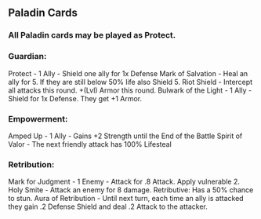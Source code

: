 ## Paladin Cards

### All Paladin cards may be played as Protect.

### Guardian:

Protect - 1 Ally - Shield one ally for 1x Defense
Mark of Salvation - Heal an ally for 5. If they are still below 50% life also Shield 5.
Riot Shield - Intercept all attacks this round. +(Lvl) Armor this round.
Bulwark of the Light - 1 Ally - Shield for 1x Defense. They get +1 Armor.

### Empowerment:

Amped Up - 1 Ally - Gains +2 Strength until the End of the Battle
Spirit of Valor - The next friendly attack has 100% Lifesteal

### Retribution:

Mark for Judgment - 1 Enemy - Attack for .8 Attack. Apply vulnerable 2.
Holy Smite - Attack an enemy for 8 damage. Retributive: Has a 50% chance to stun.
Aura of Retribution - Until next turn, each time an ally is attacked they gain .2 Defense Shield and deal .2 Attack to the attacker.

